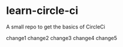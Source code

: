 # learn-circle-ci
A small repo to get the basics of CircleCi

change1
change2
change3
change4
change5